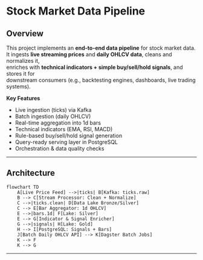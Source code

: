 # Stock Market Data Pipeline

## Overview
This project implements an **end-to-end data pipeline** for stock market data.  
It ingests **live streaming prices** and **daily OHLCV data**, cleans and normalizes it,  
enriches with **technical indicators + simple buy/sell/hold signals**, and stores it for  
downstream consumers (e.g., backtesting engines, dashboards, live trading systems).

**Key Features**
- Live ingestion (ticks) via Kafka
- Batch ingestion (daily OHLCV)
- Real-time aggregation into 1d bars
- Technical indicators (EMA, RSI, MACD)
- Rule-based buy/sell/hold signal generation
- Query-ready serving layer in PostgreSQL
- Orchestration & data quality checks

---

## Architecture

```mermaid
flowchart TD
    A[Live Price Feed] -->|ticks| B[Kafka: ticks.raw]
    B --> C[Stream Processor: Clean + Normalize]
    C -->|ticks.clean| D[Data Lake Bronze/Silver]
    C --> E[Bar Aggregator: 1d OHLCV]
    E -->|bars.1d| F[Lake: Silver]
    E --> G[Indicator & Signal Enricher]
    G -->|signals| H[Lake: Gold]
    H --> I[PostgreSQL: Signals + Bars]
    J[Batch Daily OHLCV API] --> K[Dagster Batch Jobs]
    K --> F
    K --> G
```
---



